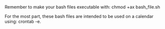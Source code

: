 Remember to make your bash files executable with:
chmod +ax bash_file.sh

For the most part, these bash files are intended to be used on a calendar using: crontab -e.
